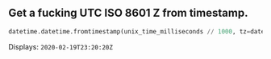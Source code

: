 ## Get a fucking UTC ISO 8601 Z from timestamp.

```python
datetime.datetime.fromtimestamp(unix_time_milliseconds // 1000, tz=datetime.timezone.utc).isoformat().replace('+00:00', 'Z')
```

Displays: `2020-02-19T23:20:20Z`
